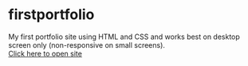 # firstportfolio
My first portfolio site using HTML and CSS and works best on desktop screen only (non-responsive on small screens).
<br>
<a href="https://adityasrivastava2002.github.io/firstportfolio/">Click here to open site</a>
